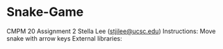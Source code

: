 # Snake-Game
CMPM 20 Assignment 2
Stella Lee (stjilee@ucsc.edu)
Instructions: Move snake with arrow keys
External libraries: 